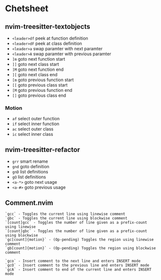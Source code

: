 # Chetsheet

## nvim-treesitter-textobjects
* `<leader>df` peek at function definition
* `<leader>dF` peek at class definition
* `<leader>a` swap paramter with next paramter
* `<leader>A` swap paramter with previous paramter
* `]m` goto next function start
* `]]` goto next class start
* `]M` goto next function end
* `][` goto next class end
* `[m` goto previous function start
* `[[` goto previous class start
* `[M` goto previous function end
* `[]` goto previous class end

### Motion
* `af` select outer function
* `if` select inner function
* `ac` select outer class
* `ic` select inner class

## nvim-treesitter-refactor
* `grr` smart rename
* `gnd` goto definition
* `gnD` list definitions
* `gO` list definitions
* `<a-*>` goto next usage
* `<a-#>` goto previous usage

## Comment.nvim
```help
`gcc` - Toggles the current line using linewise comment
`gbc` - Toggles the current line using blockwise comment
`[count]gcc` - Toggles the number of line given as a prefix-count using linewise
`[count]gbc` - Toggles the number of line given as a prefix-count using blockwise
`gc[count]{motion}` - (Op-pending) Toggles the region using linewise comment
`gb[count]{motion}` - (Op-pending) Toggles the region using blockwise comment

`gco` - Insert comment to the next line and enters INSERT mode
`gcO` - Insert comment to the previous line and enters INSERT mode
`gcA` - Insert comment to end of the current line and enters INSERT mode
```
